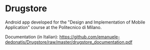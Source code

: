 # Drugstore
Android app developed for the "Design and Implementation of Mobile Application" course at the Politecnico di Milano.

Documentation (in Italian): https://github.com/emanuele-dedonatis/Drugstore/raw/master/drugstore_documentation.pdf
